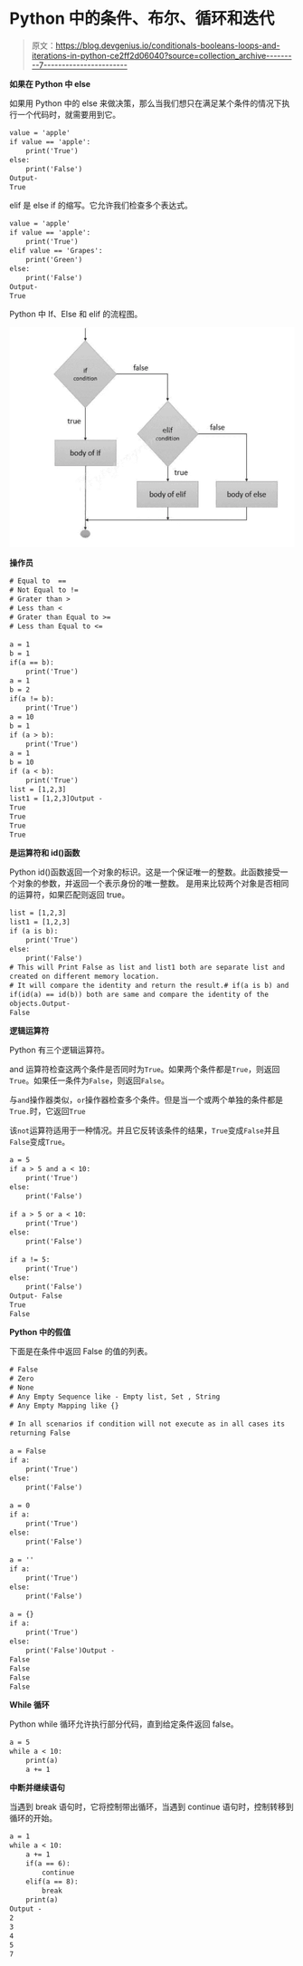 # Python 中的条件、布尔、循环和迭代

> 原文：<https://blog.devgenius.io/conditionals-booleans-loops-and-iterations-in-python-ce2ff2d06040?source=collection_archive---------7----------------------->

**如果在 Python 中 else**

如果用 Python 中的 else 来做决策，那么当我们想只在满足某个条件的情况下执行一个代码时，就需要用到它。

```
value = 'apple'
if value == 'apple':
    print('True')
else:
    print('False')
Output- 
True
```

elif 是 else if 的缩写。它允许我们检查多个表达式。

```
value = 'apple'
if value == 'apple':
    print('True')
elif value == 'Grapes':
    print('Green')
else:
    print('False')
Output- 
True
```

Python 中 If、Else 和 elif 的流程图。

![](img/439fdd8e82cd20378300fd55017dc6d8.png)

**操作员**

```
# Equal to  ==
# Not Equal to !=
# Grater than >
# Less than <
# Grater than Equal to >=
# Less than Equal to <=

a = 1
b = 1
if(a == b):
    print('True')
a = 1
b = 2
if(a != b):
    print('True')
a = 10
b = 1
if (a > b):
    print('True')
a = 1
b = 10
if (a < b):
    print('True')
list = [1,2,3]
list1 = [1,2,3]Output - 
True
True
True
True
```

**是运算符和 id()函数**

Python id()函数返回一个对象的标识。这是一个保证唯一的整数。此函数接受一个对象的参数，并返回一个表示身份的唯一整数。
是用来比较两个对象是否相同的运算符，如果匹配则返回 true。

```
list = [1,2,3]
list1 = [1,2,3]
if (a is b):
    print('True')
else:
    print('False')
# This will Print False as list and list1 both are separate list and created on different memory location.
# It will compare the identity and return the result.# if(a is b) and if(id(a) == id(b)) both are same and compare the identity of the objects.Output- 
False
```

**逻辑运算符**

Python 有三个逻辑运算符。

and 运算符检查这两个条件是否同时为`True`。如果两个条件都是`True`，则返回`True`。如果任一条件为`False`，则返回`False`。

与`and`操作器类似，`or`操作器检查多个条件。但是当一个或两个单独的条件都是`True.`时，它返回`True`

该`not`运算符适用于一种情况。并且它反转该条件的结果，`True`变成`False`并且`False`变成`True`。

```
a = 5
if a > 5 and a < 10:
    print('True')
else:
    print('False')

if a > 5 or a < 10:
    print('True')
else:
    print('False')

if a != 5:
    print('True')
else:
    print('False')
Output- False
True
False
```

**Python 中的假值**

下面是在条件中返回 False 的值的列表。

```
# False
# Zero
# None
# Any Empty Sequence like - Empty list, Set , String
# Any Empty Mapping like {}

# In all scenarios if condition will not execute as in all cases its returning False

a = False
if a:
    print('True')
else:
    print('False')

a = 0
if a:
    print('True')
else:
    print('False')

a = ''
if a:
    print('True')
else:
    print('False')

a = {}
if a:
    print('True')
else:
    print('False')Output -
False
False
False
False
```

**While 循环**

Python while 循环允许执行部分代码，直到给定条件返回 false。

```
a = 5
while a < 10:
    print(a)
    a += 1
```

**中断并继续语句**

当遇到 break 语句时，它将控制带出循环，当遇到 continue 语句时，控制转移到循环的开始。

```
a = 1
while a < 10:
    a += 1
    if(a == 6):
        continue
    elif(a == 8):
        break
    print(a)
Output -
2
3
4
5
7
```